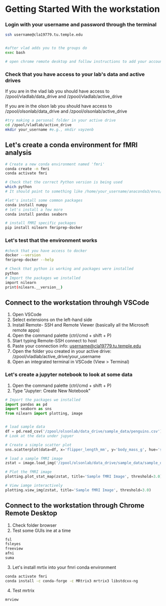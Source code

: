 # Getting Started With the workstation


### Login with your username and password through the terminal
```bash
ssh username@cla19779.tu.temple.edu


#after vlad adds you to the groups do
exec bash

# open chrome remote desktop and follow instructions to add your account
```

### Check that you have access to your lab's data and active drives
If you are in the vlad lab you should have access to /zpool/vladlab/data_drive and /zpool/vladlab/active_drive

If you are in the olson lab you should have access to /zpool/olsonlab/data_drive and /zpool/olsonlab/active_drive

```bash
#try making a personal folder in your active drive
cd /zpool/vladlab/active_drive
mkdir your_username #e.g., mkdir vayzenb
```

## Let's create a conda environment for fMRI analysis
```bash
# Create a new conda environment named 'fmri'
conda create -n fmri
conda activate fmri

# Check that the correct Python version is being used
which python
# It should point to something like /home/your_username/anaconda3/envs/fmri/bin/python

#let's install some common packages
conda install numpy 
# let's install a few more
conda install pandas seaborn 

# install fMRI specific packages
pip install nilearn fmriprep-docker
```

### Let's test that the environment works
```bash
#check that you have access to docker
docker --version
fmriprep-docker --help

# Check that python is working and packages were installed
python
# Import the packages we installed
import nilearn
print(nilearn.__version__)
```


## Connect to the workstation throuhgh VSCode
1. Open VSCode
2. Select extensions on the left-hand side
3. Install Remote- SSH and Remote Viewer (basically all the Microsoft remote apps)
4. Open the command palette (ctrl/cmd + shift + P)
5. Start typing Remote-SSH connect to host
6. Paste your connection info: username@cla19779.tu.temple.edu
7. Open the folder you created in your active drive: /zpool/vladlab/active_drive/your_username
8. Open an integrated terminal in VSCode (View > Terminal)

### Let's create a jupyter notebook to look at some data
1. Open the command palette (ctrl/cmd + shift + P)
2. Type "Jupyter: Create New Notebook"

```python 
# Import the packages we installed
import pandas as pd
import seaborn as sns
from nilearn import plotting, image


# load sample data
df = pd.read_csv('/zpool/olsonlab/data_drive/sample_data/penguins.csv')
# Look at the data under jupyer

# Create a simple scatter plot
sns.scatterplot(data=df, x='flipper_length_mm', y='body_mass_g', hue='species')

# load a sample fMRI image
zstat = image.load_img('/zpool/olsonlab/data_drive/sample_data/sample_data.nii.gz')

# Plot the fMRI image
plotting.plot_stat_map(zstat, title='Sample fMRI Image', threshold=3.0)

# View iamge interactively
plotting.view_img(zstat, title='Sample fMRI Image', threshold=3.0)

```

## Connect to the workstation through Chrome Remote Desktop

1. Check folder browser
2. Test some GUIs ine at a time

```bash
fsl
fsleyes
freeview
afni
suma
```
3. Let's install mrtix into your fmri conda environment
```bash
conda activate fmri
conda install -c conda-forge -c MRtrix3 mrtrix3 libstdcxx-ng
```
4. Test mrtrix
```bash
mrview
```



